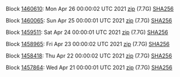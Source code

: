 Block [1460610](https://insight.dash.org/insight/block/000000000000000e69304c24145710b28ff517574f801d62a852a0e2d9a4d970): Mon Apr 26 00:00:02 UTC 2021 [zip](https://dash-bootstrap.ams3.digitaloceanspaces.com/mainnet/2021-04-26/bootstrap.dat.zip) (7.7G) [SHA256](https://dash-bootstrap.ams3.digitaloceanspaces.com/mainnet/2021-04-26/sha256.txt)

Block [1460065](https://insight.dash.org/insight/block/0000000000000008d700ceb90469d0f0613216dd570e307a3cab91ac98b6e78d): Sun Apr 25 00:00:01 UTC 2021 [zip](https://dash-bootstrap.ams3.digitaloceanspaces.com/mainnet/2021-04-25/bootstrap.dat.zip) (7.7G) [SHA256](https://dash-bootstrap.ams3.digitaloceanspaces.com/mainnet/2021-04-25/sha256.txt)

Block [1459511](https://insight.dash.org/insight/block/00000000000000151e11dbf1e36b46175426af8d5bbbe52af99a9f7707da7a2e): Sat Apr 24 00:00:01 UTC 2021 [zip](https://dash-bootstrap.ams3.digitaloceanspaces.com/mainnet/2021-04-24/bootstrap.dat.zip) (7.7G) [SHA256](https://dash-bootstrap.ams3.digitaloceanspaces.com/mainnet/2021-04-24/sha256.txt)

Block [1458965](https://insight.dash.org/insight/block/000000000000001150acf955f54f5254144cb5587b0af4a751653df758239e7b): Fri Apr 23 00:00:02 UTC 2021 [zip](https://dash-bootstrap.ams3.digitaloceanspaces.com/mainnet/2021-04-23/bootstrap.dat.zip) (7.7G) [SHA256](https://dash-bootstrap.ams3.digitaloceanspaces.com/mainnet/2021-04-23/sha256.txt)

Block [1458418](https://insight.dash.org/insight/block/00000000000000088f2c1e27be2a3c27045f4660f3c43fa9794c86700f20d11e): Thu Apr 22 00:00:02 UTC 2021 [zip](https://dash-bootstrap.ams3.digitaloceanspaces.com/mainnet/2021-04-22/bootstrap.dat.zip) (7.7G) [SHA256](https://dash-bootstrap.ams3.digitaloceanspaces.com/mainnet/2021-04-22/sha256.txt)

Block [1457864](https://insight.dash.org/insight/block/0000000000000003cd5820d44039528352aff3e827125f83083cd6d7a17f0fb2): Wed Apr 21 00:00:01 UTC 2021 [zip](https://dash-bootstrap.ams3.digitaloceanspaces.com/mainnet/2021-04-21/bootstrap.dat.zip) (7.7G) [SHA256](https://dash-bootstrap.ams3.digitaloceanspaces.com/mainnet/2021-04-21/sha256.txt)
